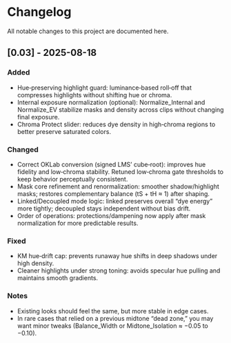 # Changelog

All notable changes to this project are documented here.

## [0.03] - 2025-08-18

### Added
- Hue‑preserving highlight guard: luminance‑based roll‑off that compresses highlights without shifting hue or chroma.
- Internal exposure normalization (optional): Normalize_Internal and Normalize_EV stabilize masks and density across clips without changing final exposure.
- Chroma Protect slider: reduces dye density in high‑chroma regions to better preserve saturated colors.

### Changed
- Correct OKLab conversion (signed LMS’ cube‑root): improves hue fidelity and low‑chroma stability. Retuned low‑chroma gate thresholds to keep behavior perceptually consistent.
- Mask core refinement and renormalization: smoother shadow/highlight masks; restores complementary balance (tS + tH ≈ 1) after shaping.
- Linked/Decoupled mode logic: linked preserves overall “dye energy” more tightly; decoupled stays independent without bias drift.
- Order of operations: protections/dampening now apply after mask normalization for more predictable results.

### Fixed
- KM hue‑drift cap: prevents runaway hue shifts in deep shadows under high density.
- Cleaner highlights under strong toning: avoids specular hue pulling and maintains smooth gradients.

### Notes
- Existing looks should feel the same, but more stable in edge cases.
- In rare cases that relied on a previous midtone “dead zone,” you may want minor tweaks (Balance_Width or Midtone_Isolation ≈ −0.05 to −0.10).

